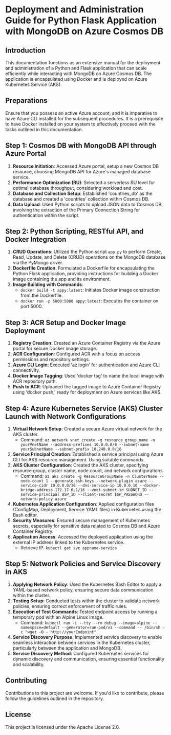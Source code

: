 # Deployment and Administration Guide for Python Flask Application with MongoDB on Azure Cosmos DB

## Introduction

This documentation functions as an extensive manual for the deployment and administration of a Python and Flask application that can scale efficiently while interacting with MongoDB on Azure Cosmos DB. The application is encapsulated using Docker and is deployed on Azure Kubernetes Service (AKS).

## Preparations

Ensure that you possess an active Azure account, and it is imperative to have Azure CLI installed for the subsequent procedures. It is a prerequisite to have Docker installed on your system to effectively proceed with the tasks outlined in this documentation.

## Step 1: Cosmos DB with MongoDB API through Azure Portal

1. **Resource Initiation**: Accessed Azure portal, setup a new Cosmos DB resource, choosing MongoDB API for Azure's managed database service.
2. **Performance Optimization (RU)**: Selected a serverless RU level for optimal database throughput, considering workload and cost.
3. **Database and Collection Setup**: Established 'countries_db' as the database and created a 'countries' collection within Cosmos DB.
4. **Data Upload**: Used Python scripts to upload JSON data to Cosmos DB, involving the extraction of the Primary Connection String for authentication within the script.

## Step 2: Python Scripting, RESTful API, and Docker Integration

1. **CRUD Operations**: Utilized the Python script `app.py` to perform Create, Read, Update, and Delete (CRUD) operations on the MongoDB database via the PyMongo driver.
2. **Dockerfile Creation**: Formulated a Dockerfile for encapsulating the Python Flask application, providing instructions for building a Docker image containing the app and its environment.
3. **Image Building with Commands**:
   - `docker build -t appy:latest`: Initiates Docker image construction from the Dockerfile.
   - `docker run -p 5000:5000 appy:latest`: Executes the container on port 5000.

## Step 3: ACR Setup and Docker Image Deployment

1. **Registry Creation**: Created an Azure Container Registry via the Azure portal for secure Docker image storage.
2. **ACR Configuration**: Configured ACR with a focus on access permissions and repository settings.
3. **Azure CLI Login**: Executed 'az login' for authentication and Azure CLI connectivity.
4. **Docker Image Tagging**: Used 'docker tag' to name the local image with ACR repository path.
5. **Push to ACR**: Uploaded the tagged image to Azure Container Registry using 'docker push,' ready for deployment on Azure services like AKS.

## Step 4: Azure Kubernetes Service (AKS) Cluster Launch with Network Configurations

1. **Virtual Network Setup**: Created a secure Azure virtual network for the AKS cluster.
   - Command: `az network vnet create -g resource_group_name -n yourVnetName --address-prefixes 10.0.0.0/8 --subnet-name yourSubnetName --subnet-prefix 10.240.0.0/16`
2. **Service Principal Creation**: Established a service principal using Azure CLI for AKS resource management. Using suitable commands.
3. **AKS Cluster Configuration**: Created the AKS cluster, specifying resource group, cluster name, node count, and network configurations.
   - Command: `az aks create -g ResourceGroupName -n ClusterName --node-count 1 --generate-ssh-keys --network-plugin azure --service-cidr 10.0.0.0/16 --dns-service-ip 10.0.0.10 --docker-bridge-address 172.17.0.1/16 --vnet-subnet-id SUBNET_ID --service-principal $SP_ID --client-secret $SP_PASSWORD --network-policy azure`
4. **Kubernetes Application Configuration**: Applied configuration files (ConfigMap, Deployment, Service YAML files) in Kubernetes using the Bash editor.
5. **Security Measures**: Ensured secure management of Kubernetes secrets, especially for sensitive data related to Cosmos DB and Azure Container Registry.
6. **Application Access**: Accessed the deployed application using the external IP address linked to the Kubernetes service.
   - Retrieve IP: `kubectl get svc appname-service`

## Step 5: Network Policies and Service Discovery in AKS

1. **Applying Network Policy**: Used the Kubernetes Bash Editor to apply a YAML-based network policy, ensuring secure data communication within the cluster.
2. **Testing Setup**: Conducted tests within the cluster to validate network policies, ensuring correct enforcement of traffic rules.
3. **Execution of Test Commands**: Tested endpoint access by running a temporary pod with an Alpine Linux image.
   - Command: `kubectl run -i --tty --rm debug --image=alpine --namespace=default --generator=run-pod/v1 --command -- /bin/sh -c "wget -O - http://yourEndpoint"`
4. **Service Discovery Purpose**: Implemented service discovery to enable seamless interaction between services in the Kubernetes cluster, particularly between the application and MongoDB.
5. **Service Discovery Method**: Configured Kubernetes services for dynamic discovery and communication, ensuring essential functionality and scalability.

## Contributing

Contributions to this project are welcome. If you'd like to contribute, please follow the guidelines outlined in the repository.

## License

This project is licensed under the Apache License 2.0.

